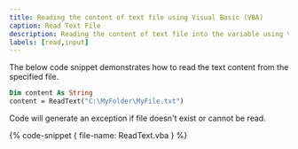 ```yaml
---
title: Reading the content of text file using Visual Basic (VBA)
caption: Read Text File
description: Reading the content of text file into the variable using Visual Basic (VBA)
labels: [read,input]
---
```

The below code snippet demonstrates how to read the text content from the specified file.

~~~ vb
Dim content As String
content = ReadText("C:\MyFolder\MyFile.txt")
~~~

Code will generate an exception if file doesn't exist or cannot be read.

{% code-snippet { file-name: ReadText.vba } %}